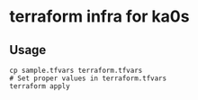 # terraform infra for ka0s

## Usage
```shell
cp sample.tfvars terraform.tfvars
# Set proper values in terraform.tfvars
terraform apply
```
